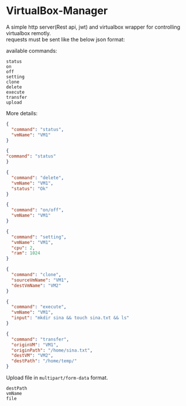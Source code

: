 # VirtualBox-Manager
A simple http server(Rest api, jwt) and virtualbox wrapper for controlling virtualbox remotly.  
requests must be sent like the below json format:  

available commands:  
```
status
on
off
setting
clone
delete
execute
transfer
upload
```
More details:  
```json
{
  "command": "status",
  "vmName": "VM1"
}
```
```json
{
"command": "status"
}
```
```json
{
  "command": "delete",
  "vmName": "VM1",
  "status": "Ok"
}
```
```json
{
  "command": "on/off",
  "vmName": "VM1"
}
```
```json
{
  "command": "setting",
  "vmName": "VM1",
  "cpu": 2,
  "ram": 1024
}
```
```json
{
  "command": "clone",
  "sourceVmName": "VM1",
  "destVmName": "VM2"
}
```
```json
{
  "command": "execute",
  "vmName": "VM1",
  "input": "mkdir sina && touch sina.txt && ls"
}
```
```json
{
  "command": "transfer",
  "originVM": "VM1",
  "originPath": "/home/sina.txt",
  "destVM": "VM2",
  "destPath": "/home/temp/"
}
```
Upload file in `multipart/form-data` format.
```
destPath
vmName
file
```
